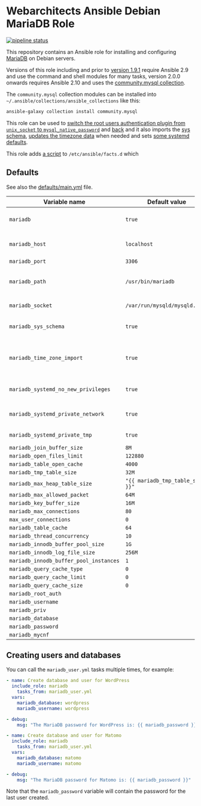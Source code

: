 # Webarchitects Ansible Debian MariaDB Role 

[![pipeline status](https://git.coop/webarch/mariadb/badges/master/pipeline.svg)](https://git.coop/webarch/mariadb/-/commits/master)

This repository contains an Ansible role for installing and configuring [MariaDB](https://mariadb.org/) on Debian servers.

Versions of this role including and prior to [version 1.9.1](https://git.coop/webarch/mariadb/-/tree/1.9.1) require Ansible 2.9 and use the command and shell modules for many tasks, version 2.0.0 onwards requires Ansible 2.10 and uses the [community.mysql collection](https://docs.ansible.com/ansible/latest/collections/community/mysql/). 

The `community.mysql` collection modules can be installed into `~/.ansible/collections/ansible_collections` like this:

```bash
ansible-galaxy collection install community.mysql
```

This role can be used to [switch the root users authentication plugin from `unix_socket` to `mysql_native_password`](tasks/mariadb_root_password.yml) and [back](tasks/info_socket.yml) and it also imports the [sys schema](https://github.com/webarch-coop/mariadb-sys), [updates the timezone data](tasks/tz.yml) when needed and sets [some systemd defaults](templates/mariadb.conf.j2).

This role adds [a script](templates/mariadb_root.fact.j2) to `/etc/ansible/facts.d` which 

## Defaults

See also the [defaults/main.yml](defaults/main.yml) file.

| Variable name                          | Default value                                      | Comment                                                                                                                       |
|----------------------------------------|----------------------------------------------------|-------------------------------------------------------------------------------------------------------------------------------|
| `mariadb`                              | `true`                                             | Set `mariadb` to false to prevent any tasks in this role being run                                                            |
| `mariadb_host`                         | `localhost`                                        | Note that this roles hasn't been tested with hosts other than `localhost`                                                     |
| `mariadb_port`                         | `3306`                                             | The default MariaDB port                                                                                                      |
| `mariadb_path`                         | `/usr/bin/mariadb`                                 | The existance of the `mariadb_path` is used as a test for generating the `local_facts`                                        |
| `mariadb_socket`                       | `/var/run/mysqld/mysqld.sock`                      | The path to the MariaDB scoket                                                                                                |
| `mariadb_sys_schema`                   | `true`                                             | If `mariadb_sys_schema` is true then the sys schema is imported from [this repo](https://github.com/webarch-coop/mariadb-sys) |
| `mariadb_time_zone_import`             | `true`                                             | If `mariadb_time_zone_import` is true then the  time zone tables when they have been updated                                  |
| `mariadb_systemd_no_new_privileges`    | `true`                                             | Set systemd `NoNewPrivileges` to true for MariaDB                                                                             |
| `mariadb_systemd_private_network`      | `true`                                             | Set systemd `PrivateNetwork` to true for MariaDB                                                                              |
| `mariadb_systemd_private_tmp`          | `true`                                             | Set systemd `PrivateTmp` to true for MariaDB                                                                                  |
| `mariadb_join_buffer_size`             | `8M`                                               |                                                                                                                               |
| `mariadb_open_files_limit`             | `122880`                                           |                                                                                                                               |
| `mariadb_table_open_cache`             | `4000`                                             |                                                                                                                               |
| `mariadb_tmp_table_size`               | `32M`                                              |                                                                                                                               |
| `mariadb_max_heap_table_size`          | `"{{ mariadb_tmp_table_size }}"`                   |                                                                                                                               |
| `mariadb_max_allowed_packet`           | `64M`                                              |                                                                                                                               |
| `mariadb_key_buffer_size`              | `16M`                                              |                                                                                                                               |
| `mariadb_max_connections`              | `80`                                               |                                                                                                                               |
| `max_user_connections`                 | `0`                                                |                                                                                                                               |
| `mariadb_table_cache`                  | `64`                                               |                                                                                                                               |
| `mariadb_thread_concurrency`           | `10`                                               |                                                                                                                               |
| `mariadb_innodb_buffer_pool_size`      | `1G`                                               |                                                                                                                               |
| `mariadb_innodb_log_file_size`         | `256M`                                             |                                                                                                                               |
| `mariadb_innodb_buffer_pool_instances` | `1`                                                |                                                                                                                               |
| `mariadb_query_cache_type`             | `0`                                                |                                                                                                                               |
| `mariadb_query_cache_limit`            | `0`                                                |                                                                                                                               |
| `mariadb_query_cache_size`             | `0`                                                |                                                                                                                               |
| `mariadb_root_auth`                    |                                                    |                                                                                                                               |
| `mariadb_username`                     |                                                    |                                                                                                                               |
| `mariadb_priv`                         |                                                    |                                                                                                                               |
| `mariadb_database`                     |                                                    |                                                                                                                               |
| `mariadb_password`                     |                                                    |                                                                                                                               |
| `mariadb_mycnf`                        |                                                    |                                                                                                                               |

## Creating users and databases

You can call the `mariadb_user.yml` tasks multiple times, for example:

```yml
- name: Create database and user for WordPress
  include_role: mariadb
    tasks_from: mariadb_user.yml
  vars: 
    mariadb_database: wordpress
    mariadb_username: wordpress

- debug:
    msg: "The MariaDB password for WordPress is: {{ mariadb_password }}"

- name: Create database and user for Matomo
  include_role: mariadb
    tasks_from: mariadb_user.yml
  vars:
    mariadb_database: matomo
    mariadb_username: matomo

- debug:
    msg: "The MariaDB password for Matomo is: {{ mariadb_password }}"
```

Note that the `mariadb_password` variable will contain the password for the last user created.
